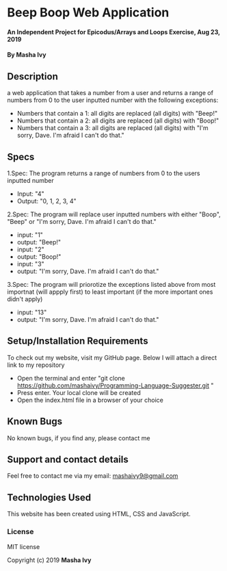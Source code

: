 # Beep Boop Web Application 

#### An Independent Project for Epicodus/Arrays and Loops Exercise, Aug 23, 2019

#### By Masha Ivy

## Description

a web application that takes a number from a user and returns a range of numbers from 0 to the user inputted number with the following exceptions:

* Numbers that contain a 1: all digits are replaced (all digits) with "Beep!"
* Numbers that contain a 2: all digits are replaced (all digits) with "Boop!"
* Numbers that contain a 3: all digits are replaced (all digits) with "I'm sorry, Dave. I'm afraid I can't do that."

## Specs

 1.Spec: The program returns a range of numbers from 0 to the users inputted number
* Input: "4"
* Output: "0, 1, 2, 3, 4"

 2.Spec: The program will replace user inputted numbers with either "Boop", "Beep" or "I'm sorry, Dave. I'm afraid I can't do that."
* input: "1"
* output: "Beep!"
* input: "2"
* output: "Boop!"
* input: "3"
* output: "I'm sorry, Dave. I'm afraid I can't do that."

 3.Spec: The program will priorotize the exceptions listed above from most importnat (will appply first) to least important (if the more important ones didn't apply)
* input: "13"
* output: "I'm sorry, Dave. I'm afraid I can't do that."


## Setup/Installation Requirements

To check out my website, visit my GitHub page. Below I will attach a direct link to my repository

* Open the terminal and enter "git clone https://github.com/mashaivy/Programming-Language-Suggester.git "
* Press enter. Your local clone will be created
* Open the index.html file in a browser of your choice



## Known Bugs
No known bugs, if you find any,  please contact me

## Support and contact details
Feel free to contact me via my email:
mashaivy9@gmail.com

## Technologies Used
This website has been created using HTML, CSS and JavaScript.

### License
MIT license

Copyright (c) 2019 **Masha Ivy**
